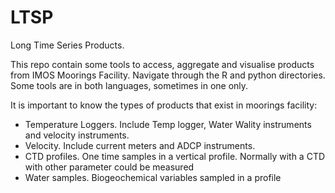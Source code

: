 # LTSP

Long Time Series Products.

This repo contain some tools to access, aggregate and visualise products from IMOS Moorings Facility. Navigate through the R and python directories. Some tools are in both languages, sometimes in one only.

It is important to know the types of products that exist in moorings facility:

- Temperature Loggers. Include Temp logger, Water Wality instruments and velocity instruments. 
- Velocity. Include current meters and ADCP instruments. 
- CTD profiles. One time samples in a vertical profile. Normally with a CTD with other parameter could be measured
- Water samples. Biogeochemical variables sampled in a profile



